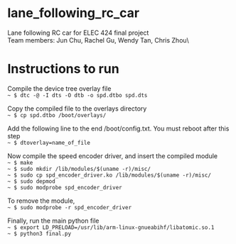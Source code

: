 # lane_following_rc_car

Lane following RC car for ELEC 424 final project\
Team members: Jun Chu, Rachel Gu, Wendy Tan, Chris Zhou\


# Instructions to run
Compile the device tree overlay file\
```~ $ dtc -@ -I dts -O dtb -o spd.dtbo spd.dts```

Copy the compiled file to the overlays directory\
```~ $ cp spd.dtbo /boot/overlays/```

Add the following line to the end /boot/config.txt. You must reboot after this step\
```~ $ dtoverlay=name_of_file```

Now compile the speed encoder driver, and insert the compiled module\
```~ $ make```\
```~ $ sudo mkdir /lib/modules/$(uname -r)/misc/```\
```~ $ sudo cp spd_encoder_driver.ko /lib/modules/$(uname -r)/misc/```\
```~ $ sudo depmod```\
```~ $ sudo modprobe spd_encoder_driver```

To remove the module,\
```~ $ sudo modprobe -r spd_encoder_driver```

Finally, run the main python file\
```~ $ export LD_PRELOAD=/usr/lib/arm-linux-gnueabihf/libatomic.so.1```\
```~ $ python3 final.py```
